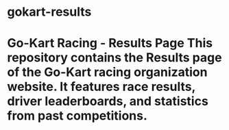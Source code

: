 # gokart-results
# Go-Kart Racing - Results Page This repository contains the Results page of the Go-Kart racing organization website.   It features race results, driver leaderboards, and statistics from past competitions.

